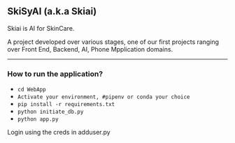 ## SkiSyAI (a.k.a Skiai)

Skiai is AI for SkinCare.

A project developed over various stages, one of our first projects ranging over Front End, Backend, AI, Phone Mpplication domains.

<hr>

### How to run the application?
- `cd WebApp`
- `Activate your environment, #pipenv or conda your choice`
- `pip install -r requirements.txt`
- `python initiate_db.py`
- `python app.py`

Login using the creds in adduser.py

